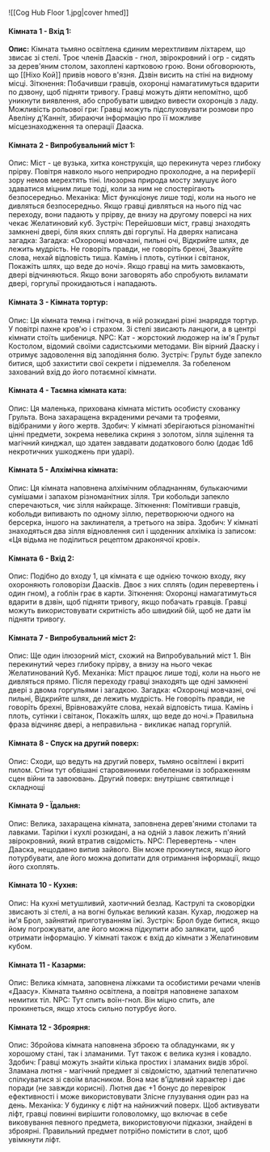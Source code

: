 ![[Cog Hub Floor 1.jpg|cover hmed]]
#### Кімната 1 - Вхід 1:
**Опис:** Кімната тьмяно освітлена єдиним мерехтливим ліхтарем, що звисає зі стелі. Троє членів Даасків - гнол, звірокровний і огр - сидять за дерев'яним столом, захоплені картковою грою. Вони обговорюють, що [[Ніхо Кой]] привів нового в'язня. Дзвін висить на стіні на видному місці.
Зіткнення: Побачивши гравців, охоронці намагатимуться вдарити по дзвону, щоб підняти тривогу. Гравці можуть діяти непомітно, щоб уникнути виявлення, або спробувати швидко вивести охоронців з ладу.
Можливість рольової гри: Гравці можуть підслуховувати розмови про Авеліну д'Канніт, збираючи інформацію про її можливе місцезнаходження та операції Дааска.

#### Кімната 2 - Випробувальний міст 1:
Опис: Міст - це вузька, хитка конструкція, що перекинута через глибоку прірву. Повітря навколо нього неприродно прохолодне, а на периферії зору немов мерехтять тіні. Ілюзорна природа мосту змушує його здаватися міцним лише тоді, коли за ним не спостерігають безпосередньо.
Механіка: Міст функціонує лише тоді, коли на нього не дивляться безпосередньо. Якщо гравці дивляться на нього під час переходу, вони падають у прірву, де внизу на другому поверсі на них чекає Желатиновий куб.
Зустріч: Перейшовши міст, гравці знаходять замкнені двері, біля яких сплять дві горгульї. На дверях написана загадка:
Загадка: «Охоронці мовчазні, пильні очі,
Відкрийте шлях, де лежить мудрість.
Не говоріть правди, не говоріть брехні,
Зважуйте слова, нехай відповість тиша.
Камінь і плоть, сутінки і світанок,
Покажіть шлях, що веде до ночі».
Якщо гравці на мить замовкають, двері відчиняються. Якщо вони заговорять або спробують виламати двері, горгульї прокидаються і нападають.

#### Кімната 3 - Кімната тортур:
Опис: Ця кімната темна і гнітюча, в ній розкидані різні знаряддя тортур. У повітрі пахне кров'ю і страхом. Зі стелі звисають ланцюги, а в центрі кімнати стоїть шибениця.
NPC: Кат - жорстокий людожер на ім'я Грульт Костолом, відомий своїми садистськими методами. Він вірний Дааску і отримує задоволення від заподіяння болю.
Зустріч: Грульт буде запекло битися, щоб захистити свої секрети і підземелля. За гобеленом захований вхід до його потаємної кімнати.

#### Кімната 4 - Таємна кімната ката:
Опис: Ця маленька, прихована кімната містить особисту схованку Грульта. Вона захаращена вкраденими речами та трофеями, відібраними у його жертв.
Здобич: У кімнаті зберігаються різноманітні цінні предмети, зокрема невелика скриня з золотом, зілля зцілення та магічний кинджал, що здатен завдавати додаткового болю (додає 1d6 некротичних ушкоджень при ударі).

#### Кімната 5 - Алхімічна кімната:
Опис: Ця кімната наповнена алхімічним обладнанням, булькаючими сумішами і запахом різноманітних зілля. Три кобольди запекло сперечаються, чиє зілля найкраще.
Зіткнення: Помітивши гравців, кобольди випивають по одному зіллю, перетворюючи одного на берсерка, іншого на заклинателя, а третього на звіра.
Здобич: У кімнаті знаходяться два зілля відновлення сил і щоденник алхіміка із записом: «Ця відьма не поділиться рецептом драконячої крові».

#### Кімната 6 - Вхід 2:
Опис: Подібно до входу 1, ця кімната є ще однією точкою входу, яку охороняють головорізи Даасків. Двоє з них сплять (один перевертень і один гном), а гоблін грає в карти.
Зіткнення: Охоронці намагатимуться вдарити в дзвін, щоб підняти тривогу, якщо побачать гравців. Гравці можуть використовувати скритність або швидкий бій, щоб не дати їм підняти тривогу.

#### Кімната 7 - Випробувальний міст 2:
Опис: Ще один ілюзорний міст, схожий на Випробувальний міст 1. Він перекинутий через глибоку прірву, а внизу на нього чекає Желатинований Куб.
Механіка: Міст працює лише тоді, коли на нього не дивляться прямо. Після переходу гравці знаходять ще одні замкнені двері з двома горгульями і загадкою.
Загадка: «Охоронці мовчазні, очі пильні,
Відкрийте шлях, де лежить мудрість.
Не говоріть правди, не говоріть брехні,
Врівноважуйте слова, нехай відповість тиша.
Камінь і плоть, сутінки і світанок,
Покажіть шлях, що веде до ночі.»
Правильна фраза відчиняє двері, а неправильна - викликає напад горгулій.

#### Кімната 8 - Спуск на другий поверх:
Опис: Сходи, що ведуть на другий поверх, тьмяно освітлені і вкриті пилом. Стіни тут обвішані старовинними гобеленами із зображенням сцен війни та завоювань.
Другий поверх: внутрішнє святилище і складнощі

#### Кімната 9 - Їдальня:
Опис: Велика, захаращена кімната, заповнена дерев'яними столами та лавками. Тарілки і кухлі розкидані, а на одній з лавок лежить п'яний звірокровний, який втратив свідомість.
NPC: Перевертень - член Дааска, нещодавно випив зайвого. Він може прокинутися, якщо його потурбувати, але його можна допитати для отримання інформації, якщо його схоплять.

#### Кімната 10 - Кухня:
Опис: На кухні метушливий, хаотичний безлад. Каструлі та сковорідки звисають зі стелі, а на вогні булькає великий казан. Кухар, людожер на ім'я Брол, зайнятий приготуванням їжі.
Зустріч: Брол буде битися, якщо йому погрожувати, але його можна підкупити або залякати, щоб отримати інформацію. У кімнаті також є вхід до кімнати з Желатиновим кубом.

#### Кімната 11 - Казарми:
Опис: Велика кімната, заповнена ліжками та особистими речами членів «Даасу». Кімната тьмяно освітлена, а повітря наповнене запахом немитих тіл.
NPC: Тут спить воїн-гнол. Він міцно спить, але прокинеться, якщо хтось сильно потурбує його.

#### Кімната 12 - Зброярня:
Опис: Збройова кімната наповнена зброєю та обладунками, як у хорошому стані, так і зламаними. Тут також є велика кузня і ковадло.
Здобич: Гравці можуть знайти кілька простих і зламаних видів зброї. Зламана лютня - магічний предмет зі свідомістю, здатний телепатично спілкуватися зі своїм власником. Вона має в'їдливий характер і дає поради (не завжди корисні). Лютня дає +1 бонус до перевірок ефективності і може використовувати Злісне глузування один раз на день.
Механіка: У будинку є ліфт на найнижчий поверх. Щоб активувати ліфт, гравці повинні вирішити головоломку, що включає в себе виковування певного предмета, використовуючи підказки, знайдені в зброярні. Правильний предмет потрібно помістити в слот, щоб увімкнути ліфт.